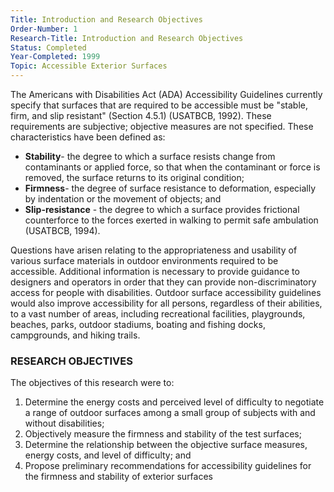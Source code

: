```yaml
---
Title: Introduction and Research Objectives
Order-Number: 1
Research-Title: Introduction and Research Objectives
Status: Completed
Year-Completed: 1999
Topic: Accessible Exterior Surfaces
---
```


The Americans with Disabilities Act (ADA) Accessibility Guidelines currently specify that surfaces that are required to be accessible must be "stable, firm, and slip resistant" (Section 4.5.1) (USATBCB, 1992). These requirements are subjective; objective measures are not specified. These characteristics have been defined as:

-   **Stability**- the degree to which a surface resists change from contaminants or applied force, so that when the contaminant or force is removed, the surface returns to its original condition;
-   **Firmness**- the degree of surface resistance to deformation, especially by indentation or the movement of objects; and
-   **Slip-resistance** - the degree to which a surface provides frictional counterforce to the forces exerted in walking to permit safe ambulation (USATBCB, 1994).

Questions have arisen relating to the appropriateness and usability of various surface materials in outdoor environments required to be accessible. Additional information is necessary to provide guidance to designers and operators in order that they can provide non-discriminatory access for people with disabilities. Outdoor surface accessibility guidelines would also improve accessibility for all persons, regardless of their abilities, to a vast number of areas, including recreational facilities, playgrounds, beaches, parks, outdoor stadiums, boating and fishing docks, campgrounds, and hiking trails.

### RESEARCH OBJECTIVES

The objectives of this research were to:

1.  Determine the energy costs and perceived level of difficulty to negotiate a range of outdoor surfaces among a small group of subjects with and without disabilities;
2.  Objectively measure the firmness and stability of the test surfaces;
3.  Determine the relationship between the objective surface measures, energy costs, and level of difficulty; and
4.  Propose preliminary recommendations for accessibility guidelines for the firmness and stability of exterior surfaces
